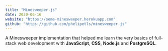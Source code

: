 ```yaml
---
title: "Minesweeper.js"
date: 2020-06-16
website: "https://some-minesweeper.herokuapp.com"
github: "https://github.com/phelipetls/minesweeper.js"
---
```


A Minesweeper implementation that helped me learn the very basics of full-stack
web development with **JavaScript**, **CSS**, **Node.js** and **PostgreSQL**.
